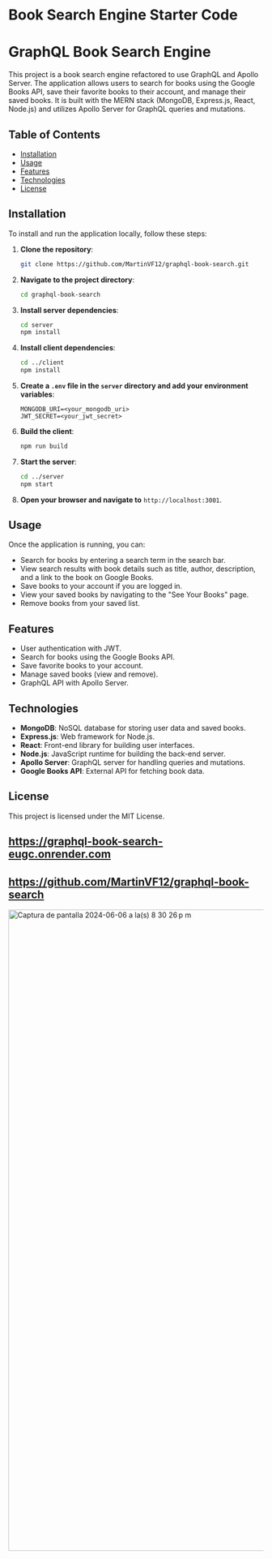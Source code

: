 # Book Search Engine Starter Code
# GraphQL Book Search Engine

This project is a book search engine refactored to use GraphQL and Apollo Server. The application allows users to search for books using the Google Books API, save their favorite books to their account, and manage their saved books. It is built with the MERN stack (MongoDB, Express.js, React, Node.js) and utilizes Apollo Server for GraphQL queries and mutations.

## Table of Contents

- [Installation](#installation)
- [Usage](#usage)
- [Features](#features)
- [Technologies](#technologies)
- [License](#license)

## Installation

To install and run the application locally, follow these steps:

1. **Clone the repository**:
    ```bash
    git clone https://github.com/MartinVF12/graphql-book-search.git
    ```

2. **Navigate to the project directory**:
    ```bash
    cd graphql-book-search
    ```

3. **Install server dependencies**:
    ```bash
    cd server
    npm install
    ```

4. **Install client dependencies**:
    ```bash
    cd ../client
    npm install
    ```

5. **Create a `.env` file in the `server` directory and add your environment variables**:
    ```
    MONGODB_URI=<your_mongodb_uri>
    JWT_SECRET=<your_jwt_secret>
    ```

6. **Build the client**:
    ```bash
    npm run build
    ```

7. **Start the server**:
    ```bash
    cd ../server
    npm start
    ```

8. **Open your browser and navigate to** `http://localhost:3001`.

## Usage

Once the application is running, you can:

- Search for books by entering a search term in the search bar.
- View search results with book details such as title, author, description, and a link to the book on Google Books.
- Save books to your account if you are logged in.
- View your saved books by navigating to the "See Your Books" page.
- Remove books from your saved list.

## Features

- User authentication with JWT.
- Search for books using the Google Books API.
- Save favorite books to your account.
- Manage saved books (view and remove).
- GraphQL API with Apollo Server.

## Technologies

- **MongoDB**: NoSQL database for storing user data and saved books.
- **Express.js**: Web framework for Node.js.
- **React**: Front-end library for building user interfaces.
- **Node.js**: JavaScript runtime for building the back-end server.
- **Apollo Server**: GraphQL server for handling queries and mutations.
- **Google Books API**: External API for fetching book data.

## License

This project is licensed under the MIT License.

## https://graphql-book-search-eugc.onrender.com 
## https://github.com/MartinVF12/graphql-book-search 
<img width="1265" alt="Captura de pantalla 2024-06-06 a la(s) 8 30 26 p m" src="https://github.com/MartinVF12/graphql-book-search/assets/152545821/b86d2479-3eb4-4962-8874-7a5cb79afc15">
 